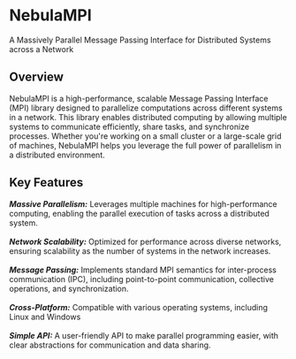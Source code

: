 # NebulaMPI
A Massively Parallel Message Passing Interface for Distributed Systems across a Network

## **Overview**<br />
NebulaMPI is a high-performance, scalable Message Passing Interface (MPI) library designed to parallelize computations across different systems in a network. This library enables distributed computing by allowing multiple systems to communicate efficiently, share tasks, and synchronize processes. Whether you're working on a small cluster or a large-scale grid of machines, NebulaMPI helps you leverage the full power of parallelism in a distributed environment.

## **Key Features** <br />
***Massive Parallelism:*** Leverages multiple machines for high-performance computing, enabling the parallel execution of tasks across a distributed system. <br /><br />
***Network Scalability:*** 
Optimized for performance across diverse networks, ensuring scalability as the number of systems in the network increases.<br /><br />
***Message Passing:***
Implements standard MPI semantics for inter-process communication (IPC), including point-to-point communication, collective operations, and synchronization.<br /><br />
***Cross-Platform:*** 
Compatible with various operating systems, including Linux and Windows<br /><br />
***Simple API:*** 
A user-friendly API to make parallel programming easier, with clear abstractions for communication and data sharing.
